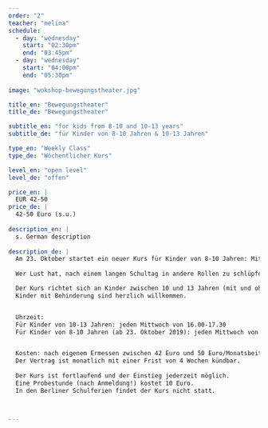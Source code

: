 ```yaml
---
order: "2"
teacher: "melina"
schedule:
  - day: "wednesday"
    start: "02:30pm"
    end: "03:45pm"
  - day: "wednesday"
    start: "04:00pm"
    end: "05:30pm"
    
image: "wokshop-bewegungstheater.jpg"

title_en: "Bewegungstheater"
title_de: "Bewegungstheater"

subtitle_en: "for kids from 8-10 and 10-13 years"
subtitle_de: "für Kinder von 8-10 Jahren & 10-13 Jahren"

type_en: "Weekly Class"
type_de: "Wöchentlicher Kurs"

level_en: "open level"
level_de: "offen"

price_en: |
  EUR 42-50 
price_de: |
  42-50 Euro (s.u.)
  
description_en: |
  s. German description
  
description_de: |
  Am 23. Oktober startet ein neuer Kurs für Kinder von 8-10 Jahren: Mittwochs von 14.30-15.45!   
  
  Wer Lust hat, nach einem langen Schultag in andere Rollen zu schlüpfen, verrückte Ideen zu spinnen und mit Stimme, Mimik und Körper Geschichten zu erzählen, ist in dem Kurs Bewegungstheater genau richtig. Wir werden laut und auch mal leise, wir rebellieren und kokettieren, wir stampfen auf den Boden und schweben wie eine Feder. In jedem Fall sammeln wir Themen, die uns beschäftigen, und erforschen diese auf unsere eigene, kritische und kreative Art.  

  Der Kurs richtet sich an Kinder zwischen 10 und 13 Jahren (mit und ohne Vorkenntnisse).  
  Kinder mit Behinderung sind herzlich willkommen.  


  Uhrzeit: 
  Für Kinder von 10-13 Jahren: jeden Mittwoch von 16.00-17.30  
  Für Kinder von 8-10 Jahren (ab 23. Oktober 2019): jeden Mittwoch von 14.30-15.45  


  Kosten: nach eigenem Ermessen zwischen 42 Euro und 50 Euro/Monatsbeitrag (Materialkosten z.B. für Aufführungen inklusive).    
  Der Vertrag ist monatlich mit einer Frist von 4 Wochen kündbar.  
  
  Der Kurs ist fortlaufend und der Einstieg jederzeit möglich.  
  Eine Probestunde (nach Anmeldung!) kostet 10 Euro.    
  In den Berliner Schulferien findet der Kurs nicht statt.  



---
```

